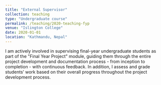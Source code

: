 ```yaml
---
title: "External Supervisor"
collection: teaching
type: "Undergraduate course"
permalink: /teaching/2020-teaching-fyp
venue: "Islington College"
date: 2020-01-01
location: "Kathmandu, Nepal"
---
```


I am actively involved in supervising final-year undergraduate students as part of the "Final Year Project" module, guiding them through the entire project development and documentation process - from inception to completion - with continuous feedback. In addition, I assess and grade students’ work based on their overall progress throughout the project development process.
